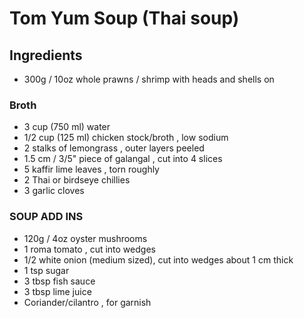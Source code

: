 # Tom Yum Soup (Thai soup)
## Ingredients
* 300g / 10oz whole prawns / shrimp with heads and shells on
### Broth
* 3 cup (750 ml) water
* 1/2 cup (125 ml) chicken stock/broth , low sodium
* 2 stalks of lemongrass , outer layers peeled
* 1.5 cm / 3/5" piece of galangal , cut into 4 slices
* 5 kaffir lime leaves , torn roughly
* 2 Thai or birdseye chillies
* 3 garlic cloves
### SOUP ADD INS
* 120g / 4oz oyster mushrooms
* 1 roma tomato , cut into wedges
* 1/2 white onion (medium sized), cut into wedges about 1 cm thick
* 1 tsp sugar
* 3 tbsp fish sauce
* 3 tbsp lime juice
* Coriander/cilantro , for garnish
